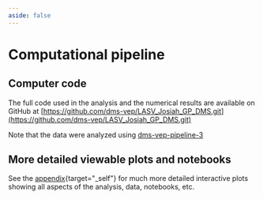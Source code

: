 ```yaml
---
aside: false                                                                                                                             
--- 
```


# Computational pipeline

## Computer code
The full code used in the analysis and the numerical results are available on GitHub at [https://github.com/dms-vep/LASV_Josiah_GP_DMS.git](https://github.com/dms-vep/LASV_Josiah_GP_DMS.git)

Note that the data were analyzed using [dms-vep-pipeline-3](https://github.com/dms-vep/dms-vep-pipeline-3)

## More detailed viewable plots and notebooks
See the [appendix](/appendix){target="_self"} for much more detailed interactive plots showing all aspects of the analysis, data, notebooks, etc.
